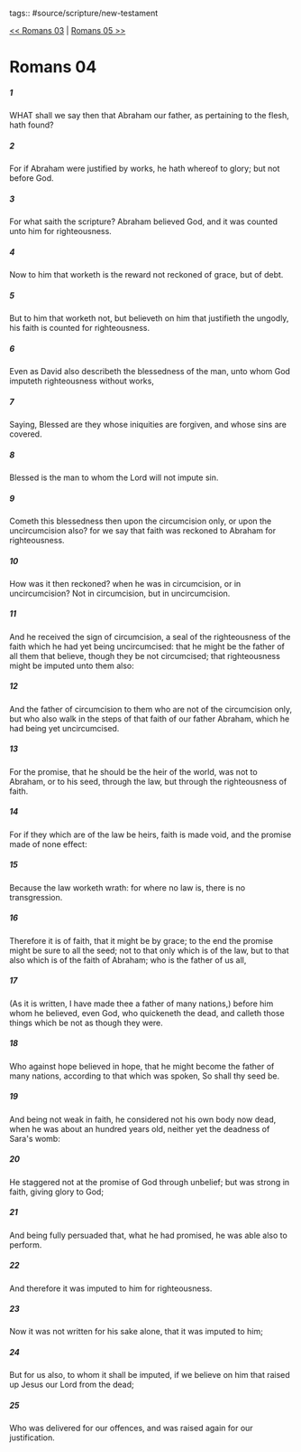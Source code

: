 tags:: #source/scripture/new-testament

[<< Romans 03](/new-testament/06_Romans/Romans_03.md) | [Romans 05 >>](/new-testament/06_Romans/Romans_05.md)

# Romans 04

##### 1

WHAT shall we say then that Abraham our father, as pertaining to the flesh, hath found?

##### 2

For if Abraham were justified by works, he hath whereof to glory; but not before God.

##### 3

For what saith the scripture? Abraham believed God, and it was counted unto him for righteousness.

##### 4

Now to him that worketh is the reward not reckoned of grace, but of debt.

##### 5

But to him that worketh not, but believeth on him that justifieth the ungodly, his faith is counted for righteousness.

##### 6

Even as David also describeth the blessedness of the man, unto whom God imputeth righteousness without works,

##### 7

Saying, Blessed are they whose iniquities are forgiven, and whose sins are covered.

##### 8

Blessed is the man to whom the Lord will not impute sin.

##### 9

Cometh this blessedness then upon the circumcision only, or upon the uncircumcision also? for we say that faith was reckoned to Abraham for righteousness.

##### 10

How was it then reckoned? when he was in circumcision, or in uncircumcision? Not in circumcision, but in uncircumcision.

##### 11

And he received the sign of circumcision, a seal of the righteousness of the faith which he had yet being uncircumcised: that he might be the father of all them that believe, though they be not circumcised; that righteousness might be imputed unto them also:

##### 12

And the father of circumcision to them who are not of the circumcision only, but who also walk in the steps of that faith of our father Abraham, which he had being yet uncircumcised.

##### 13

For the promise, that he should be the heir of the world, was not to Abraham, or to his seed, through the law, but through the righteousness of faith.

##### 14

For if they which are of the law be heirs, faith is made void, and the promise made of none effect:

##### 15

Because the law worketh wrath: for where no law is, there is no transgression.

##### 16

Therefore it is of faith, that it might be by grace; to the end the promise might be sure to all the seed; not to that only which is of the law, but to that also which is of the faith of Abraham; who is the father of us all,

##### 17

(As it is written, I have made thee a father of many nations,) before him whom he believed, even God, who quickeneth the dead, and calleth those things which be not as though they were.

##### 18

Who against hope believed in hope, that he might become the father of many nations, according to that which was spoken, So shall thy seed be.

##### 19

And being not weak in faith, he considered not his own body now dead, when he was about an hundred years old, neither yet the deadness of Sara's womb:

##### 20

He staggered not at the promise of God through unbelief; but was strong in faith, giving glory to God;

##### 21

And being fully persuaded that, what he had promised, he was able also to perform.

##### 22

And therefore it was imputed to him for righteousness.

##### 23

Now it was not written for his sake alone, that it was imputed to him;

##### 24

But for us also, to whom it shall be imputed, if we believe on him that raised up Jesus our Lord from the dead;

##### 25

Who was delivered for our offences, and was raised again for our justification.
